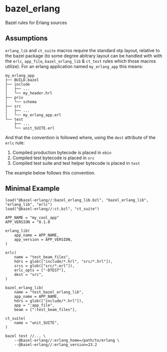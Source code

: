 # bazel_erlang

Bazel rules for Erlang sources

## Assumptions

`erlang_lib` and `ct_suite` macros require the standard otp layout, relative to the bazel package (to some degree abitrary layout can be handled with with the `erlc`, `app_file`, `bazel_erlang_lib` & `ct_test` rules which those macros utilize). For an erlang application named `my_erlang_app` this means:

```
my_erlang_app
├── BUILD.bazel
├── include
│   ├── ...
│   └── my_header.hrl
├── priv
│   └── schema
├── src
│   ├── ...
│   └── my_erlang_app.erl
└── test
    ├── ...
    └── unit_SUITE.erl
```

And that the convention is followed where, using the `dest` attribute of the `erlc` rule:
1. Compiled production bytecode is placed in `ebin`
2. Compiled test bytecode is placed in `src`
3. Compiled test suite and test helper bytecode is placed in `test`

The example below follows this convention.

## Minimal Example

```starlark
load("@bazel-erlang//:bazel_erlang_lib.bzl", "bazel_erlang_lib", "erlang_lib", "erlc")
load("@bazel-erlang//:ct.bzl", "ct_suite")

APP_NAME = "my_cool_app"
APP_VERSION = "0.1.0

erlang_lib(
    app_name = APP_NAME,
    app_version = APP_VERSION,
)

erlc(
    name = "test_beam_files",
    hdrs = glob(["include/*.hrl", "src/*.hrl"]),
    srcs = glob(["src/*.erl"]),
    erlc_opts = ["-DTEST"],
    dest = "src",
)

bazel_erlang_lib(
    name = "test_bazel_erlang_lib",
    app_name = APP_NAME,
    hdrs = glob(["include/*.hrl"]),
    app = ":app_file",
    beam = [":test_beam_files"],

ct_suite(
    name = "unit_SUITE",
)
```

```shell
bazel test //... \
    --@bazel-erlang//:erlang_home=/path/to/erlang \
    --@bazel-erlang//:erlang_version=23.2
```

